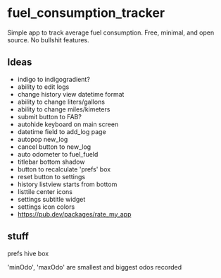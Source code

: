 # fuel_consumption_tracker

Simple app to track average fuel consumption. Free, minimal, and open source. No bullshit features.

## Ideas

- indigo to indigogradient?
- ability to edit logs
- change history view datetime format
- ability to change liters/gallons
- ability to change miles/kimeters
- submit button to FAB?
- autohide keyboard on main screen
- datetime field to add_log page
- autopop new_log
- cancel button to new_log
- auto odometer to fuel_fueld
- titlebar bottom shadow
- button to recalculate 'prefs' box
- reset button to settings
- history listview starts from bottom
- listtile center icons
- settings subtitle widget
- settings icon colors
- https://pub.dev/packages/rate_my_app

## stuff

prefs hive box

'minOdo', 'maxOdo' are smallest and biggest odos recorded